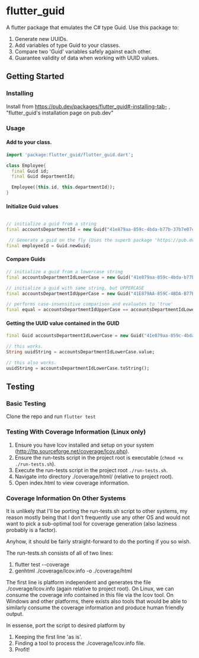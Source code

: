 # flutter_guid

A flutter package that emulates the C# type Guid. Use this package to:
1. Generate new UUIDs.
1. Add variables of type Guid to your classes.
1. Compare two 'Guid' variables safely against each other.
1. Guarantee validity of data when working with UUID values.

## Getting Started
### Installing
Install from https://pub.dev/packages/flutter_guid#-installing-tab- , "flutter_guid's installation page on pub.dev"

### Usage
#### Add to your class.
```dart
import 'package:flutter_guid/flutter_guid.dart';

class Employee{
  final Guid id;
  final Guid departmentId;

  Employee({this.id, this.departmentId});
}
```

#### Initialize Guid values
```dart

// initialize a guid from a string
final accountsDepartmentId = new Guid("41e879aa-859c-4bda-b77b-37b7e07c6674");

 // Generate a guid on the fly (Uses the superb package 'https://pub.dev/packages/uuid').
final employeeId = Guid.newGuid;

```

#### Compare Guids
```dart
// initialize a guid from a lowercase string
final accountsDepartmentIdLowerCase = new Guid("41e879aa-859c-4bda-b77b-37b7e07c6674");

// initialize a guid with same string, but UPPERCASE
final accountsDepartmentIdUpperCase = new Guid("41E879AA-859C-4BDA-B77B-37B7E07C6674");

// performs case-insensitive comparison and evaluates to 'true'
final equal = accountsDepartmentIdUpperCase == accountsDepartmentIdLowerCase;

```

#### Getting the UUID value contained in the GUID
```dart
final Guid accountsDepartmentIdLowerCase = new Guid("41e879aa-859c-4bda-b77b-37b7e07c6674");

// this works.
String uuidString = accountsDepartmentIdLowerCase.value;

// this also works.
uuidString = accountsDepartmentIdLowerCase.toString();
```

## Testing
### Basic Testing
Clone the repo and run ```flutter test```
### Testing With Coverage Information (Linux only)
1. Ensure you have lcov installed and setup on your system (http://ltp.sourceforge.net/coverage/lcov.php).
2. Ensure the run-tests script in the project root is executable (```chmod +x ./run-tests.sh```).
3. Execute the run-tests script in the project root ```./run-tests.sh```.
4. Navigate into directory ./coverage/html/ (relative to project root). 
5. Open index.html to view coverage information.

### Coverage Information On Other Systems
It is unlikely that I'll be porting the run-tests.sh script to other systems, my reason mostly being that I don't frequently use any other OS and would not want to pick a sub-optimal tool for coverage generation (also laziness probably is a factor).

Anyhow, it should be fairly straight-forward to do the porting if you so wish.

The run-tests.sh consists of all of two lines:
1. flutter test --coverage
1. genhtml ./coverage/lcov.info  -o ./coverage/html

The first line is platform independent and generates the file ./coverage/lcov.info (again relative to project root).
On Linux, we can consume the coverage info contained in this file via the lcov tool. On Windows and other
platforms, there exists also tools that would be able to similarly consume the coverage information and produce human friendly
output.

In essense, port the script to desired platform by
1. Keeping the first line 'as is'.
1. Finding a tool to process the ./coverage/lcov.info file.
1. Profit!
